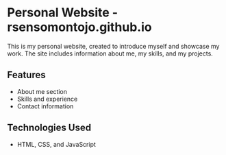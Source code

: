 # Personal Website - rsensomontojo.github.io

This is my personal website, created to introduce myself and showcase my work. The site includes information about me, my skills, and my projects.

## Features
- About me section
- Skills and experience
- Contact information

## Technologies Used
- HTML, CSS, and JavaScript


